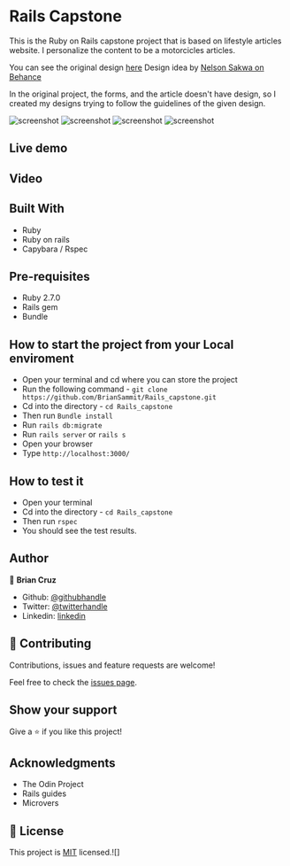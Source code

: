 # Rails Capstone

This is the Ruby on Rails capstone project that is based on lifestyle articles website. I personalize the content to be a motorcicles articles. 

You can see the original design [here](https://www.behance.net/gallery/14554909/liFEsTlye-Mobile-version)
Design idea by [Nelson Sakwa on Behance](https://www.behance.net/sakwadesignstudio)

In the original project, the forms, and the article doesn't have design, so I created my designs trying to follow the guidelines of the given design.

![screenshot](screenshots/Screenshot-2)
![screenshot](screenshots/Screenshot-1)
![screenshot](screenshots/Screenshot-3)
![screenshot](screenshots/Screenshot-4)

## Live demo

## Video

## Built With

- Ruby
- Ruby on rails
- Capybara / Rspec

## Pre-requisites

- Ruby 2.7.0
- Rails gem
- Bundle

## How to start the project from your Local enviroment

- Open your terminal and cd where you can store the project
- Run the following command - `git clone https://github.com/BrianSammit/Rails_capstone.git`
- Cd into the directory - `cd Rails_capstone`
- Then run `Bundle install`
- Run `rails db:migrate`
- Run `rails server` or `rails s`
- Open your browser
- Type `http://localhost:3000/`


## How to test it

- Open your terminal 
- Cd into the directory - `cd Rails_capstone` 
- Then run `rspec`
- You should see the test results. 

## Author

👤 **Brian Cruz**

- Github: [@githubhandle](https://github.com/BrianSammit)
- Twitter: [@twitterhandle](https://twitter.com/cruzsammit)
- Linkedin: [linkedin](https://www.linkedin.com/in/brian-sammit-cruz-rodriguez-5877551a8/)


## 🤝 Contributing

Contributions, issues and feature requests are welcome!

Feel free to check the [issues page](https://github.com/BrianSammit/Rails_capstone/pulls).

## Show your support

Give a ⭐️ if you like this project!

## Acknowledgments

- The Odin Project
- Rails guides
- Microvers

## 📝 License

This project is [MIT](lic.url) licensed.![]
